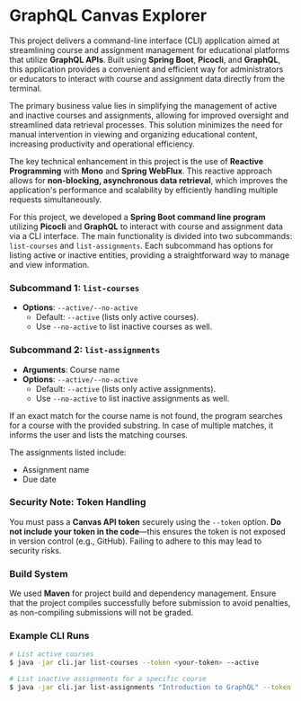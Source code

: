 # GraphQL Canvas Explorer

This project delivers a command-line interface (CLI) application aimed at streamlining course and assignment management for educational platforms that utilize **GraphQL APIs**. Built using **Spring Boot**, **Picocli**, and **GraphQL**, this application provides a convenient and efficient way for administrators or educators to interact with course and assignment data directly from the terminal.

The primary business value lies in simplifying the management of active and inactive courses and assignments, allowing for improved oversight and streamlined data retrieval processes. This solution minimizes the need for manual intervention in viewing and organizing educational content, increasing productivity and operational efficiency.

The key technical enhancement in this project is the use of **Reactive Programming** with **Mono** and **Spring WebFlux**. This reactive approach allows for **non-blocking, asynchronous data retrieval**, which improves the application's performance and scalability by efficiently handling multiple requests simultaneously.

For this project, we developed a **Spring Boot command line program** utilizing **Picocli** and **GraphQL** to interact with course and assignment data via a CLI interface. The main functionality is divided into two subcommands: `list-courses` and `list-assignments`. Each subcommand has options for listing active or inactive entities, providing a straightforward way to manage and view information.

### Subcommand 1: `list-courses`
- **Options**: `--active/--no-active` 
  - Default: `--active` (lists only active courses).
  - Use `--no-active` to list inactive courses as well.
  
### Subcommand 2: `list-assignments`
- **Arguments**: Course name
- **Options**: `--active/--no-active`
  - Default: `--active` (lists only active assignments).
  - Use `--no-active` to list inactive assignments as well.
  
If an exact match for the course name is not found, the program searches for a course with the provided substring. In case of multiple matches, it informs the user and lists the matching courses.

The assignments listed include:
- Assignment name
- Due date

### Security Note: Token Handling
You must pass a **Canvas API token** securely using the `--token` option. **Do not include your token in the code**—this ensures the token is not exposed in version control (e.g., GitHub). Failing to adhere to this may lead to security risks.

### Build System
We used **Maven** for project build and dependency management. Ensure that the project compiles successfully before submission to avoid penalties, as non-compiling submissions will not be graded.

### Example CLI Runs

```bash
# List active courses
$ java -jar cli.jar list-courses --token <your-token> --active

# List inactive assignments for a specific course
$ java -jar cli.jar list-assignments "Introduction to GraphQL" --token <your-token> --no-active
